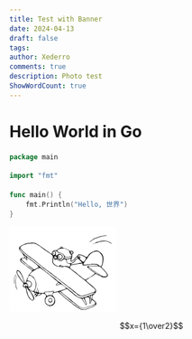 ```yaml
---
title: Test with Banner
date: 2024-04-13
draft: false
tags: 
author: Xederro
comments: true
description: Photo test
ShowWordCount: true
---
```

# Hello World in Go

```go
package main

import "fmt"

func main() {
	fmt.Println("Hello, 世界")
}
```

![](/blog/files/Pasted%20image%2020240412233250.png)

$$x={1\over2}$$